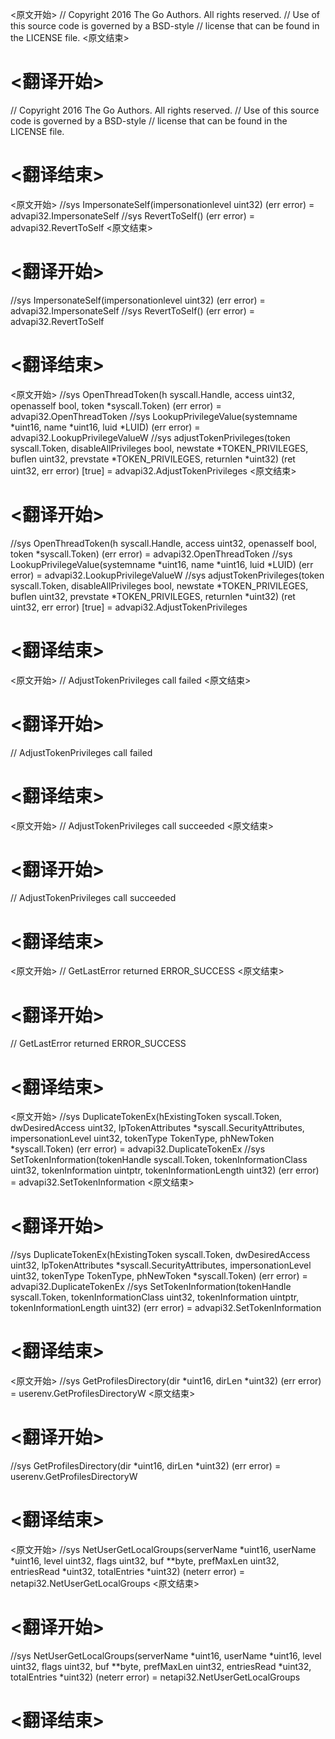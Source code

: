 
<原文开始>
// Copyright 2016 The Go Authors. All rights reserved.
// Use of this source code is governed by a BSD-style
// license that can be found in the LICENSE file.
<原文结束>

# <翻译开始>
// Copyright 2016 The Go Authors. All rights reserved.
// Use of this source code is governed by a BSD-style
// license that can be found in the LICENSE file.
# <翻译结束>


<原文开始>
//sys	ImpersonateSelf(impersonationlevel uint32) (err error) = advapi32.ImpersonateSelf
//sys	RevertToSelf() (err error) = advapi32.RevertToSelf
<原文结束>

# <翻译开始>
//sys	ImpersonateSelf(impersonationlevel uint32) (err error) = advapi32.ImpersonateSelf
//sys	RevertToSelf() (err error) = advapi32.RevertToSelf
# <翻译结束>


<原文开始>
//sys	OpenThreadToken(h syscall.Handle, access uint32, openasself bool, token *syscall.Token) (err error) = advapi32.OpenThreadToken
//sys	LookupPrivilegeValue(systemname *uint16, name *uint16, luid *LUID) (err error) = advapi32.LookupPrivilegeValueW
//sys	adjustTokenPrivileges(token syscall.Token, disableAllPrivileges bool, newstate *TOKEN_PRIVILEGES, buflen uint32, prevstate *TOKEN_PRIVILEGES, returnlen *uint32) (ret uint32, err error) [true] = advapi32.AdjustTokenPrivileges
<原文结束>

# <翻译开始>
//sys	OpenThreadToken(h syscall.Handle, access uint32, openasself bool, token *syscall.Token) (err error) = advapi32.OpenThreadToken
//sys	LookupPrivilegeValue(systemname *uint16, name *uint16, luid *LUID) (err error) = advapi32.LookupPrivilegeValueW
//sys	adjustTokenPrivileges(token syscall.Token, disableAllPrivileges bool, newstate *TOKEN_PRIVILEGES, buflen uint32, prevstate *TOKEN_PRIVILEGES, returnlen *uint32) (ret uint32, err error) [true] = advapi32.AdjustTokenPrivileges
# <翻译结束>


<原文开始>
// AdjustTokenPrivileges call failed
<原文结束>

# <翻译开始>
// AdjustTokenPrivileges call failed
# <翻译结束>


<原文开始>
// AdjustTokenPrivileges call succeeded
<原文结束>

# <翻译开始>
// AdjustTokenPrivileges call succeeded
# <翻译结束>


<原文开始>
// GetLastError returned ERROR_SUCCESS
<原文结束>

# <翻译开始>
// GetLastError returned ERROR_SUCCESS
# <翻译结束>


<原文开始>
//sys DuplicateTokenEx(hExistingToken syscall.Token, dwDesiredAccess uint32, lpTokenAttributes *syscall.SecurityAttributes, impersonationLevel uint32, tokenType TokenType, phNewToken *syscall.Token) (err error) = advapi32.DuplicateTokenEx
//sys SetTokenInformation(tokenHandle syscall.Token, tokenInformationClass uint32, tokenInformation uintptr, tokenInformationLength uint32) (err error) = advapi32.SetTokenInformation
<原文结束>

# <翻译开始>
//sys DuplicateTokenEx(hExistingToken syscall.Token, dwDesiredAccess uint32, lpTokenAttributes *syscall.SecurityAttributes, impersonationLevel uint32, tokenType TokenType, phNewToken *syscall.Token) (err error) = advapi32.DuplicateTokenEx
//sys SetTokenInformation(tokenHandle syscall.Token, tokenInformationClass uint32, tokenInformation uintptr, tokenInformationLength uint32) (err error) = advapi32.SetTokenInformation
# <翻译结束>


<原文开始>
//sys	GetProfilesDirectory(dir *uint16, dirLen *uint32) (err error) = userenv.GetProfilesDirectoryW
<原文结束>

# <翻译开始>
//sys	GetProfilesDirectory(dir *uint16, dirLen *uint32) (err error) = userenv.GetProfilesDirectoryW
# <翻译结束>


<原文开始>
//sys	NetUserGetLocalGroups(serverName *uint16, userName *uint16, level uint32, flags uint32, buf **byte, prefMaxLen uint32, entriesRead *uint32, totalEntries *uint32) (neterr error) = netapi32.NetUserGetLocalGroups
<原文结束>

# <翻译开始>
//sys	NetUserGetLocalGroups(serverName *uint16, userName *uint16, level uint32, flags uint32, buf **byte, prefMaxLen uint32, entriesRead *uint32, totalEntries *uint32) (neterr error) = netapi32.NetUserGetLocalGroups
# <翻译结束>

